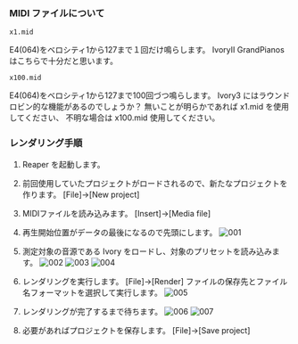 ### MIDI ファイルについて
```
x1.mid
```
E4(064)をベロシティ1から127まで１回だけ鳴らします。
IvoryII GrandPianos はこちらで十分だと思います。
```
x100.mid
```
E4(064)をベロシティ1から127まで100回づつ鳴らします。
Ivory3 にはラウンドロビン的な機能があるのでしょうか？
無いことが明らかであれば x1.mid を使用してください、
不明な場合は x100.mid 使用してください。

### レンダリング手順
1. Reaper を起動します。

2. 前回使用していたプロジェクトがロードされるので、新たなプロジェクトを作ります。
[File]->[New project]

3. MIDIファイルを読み込みます。
[Insert]->[Media file]

4. 再生開始位置がデータの最後になるので先頭にします。
![001](https://github.com/reaperworker/tutorial1/assets/155607404/b6a1c716-fb89-4612-a037-79b65bce3c34)

5. 測定対象の音源である Ivory をロードし、対象のプリセットを読み込みます。
![002](https://github.com/reaperworker/tutorial1/assets/155607404/5dbf5573-69c5-49db-af14-39eac54530de)
![003](https://github.com/reaperworker/tutorial1/assets/155607404/784a41ce-5e94-4ff2-8f3d-c73fabd999cd)
![004](https://github.com/reaperworker/tutorial1/assets/155607404/eb6d3a56-44af-4ed9-b0d1-de51dad40c8d)


6. レンダリングを実行します。
[File]->[Render]
ファイルの保存先とファイル名フォーマットを選択して実行します。
![005](https://github.com/reaperworker/tutorial1/assets/155607404/9a326d0f-cea5-450f-b34f-59f1b25feaf2)

7. レンダリングが完了するまで待ちます。
![006](https://github.com/reaperworker/tutorial1/assets/155607404/23ca323b-f778-4b84-b2f7-538a503e8ea1)
![007](https://github.com/reaperworker/tutorial1/assets/155607404/aec89eec-99a5-454b-aacd-16bfb432860a)

8. 必要があればプロジェクトを保存します。
[File]->[Save project]
